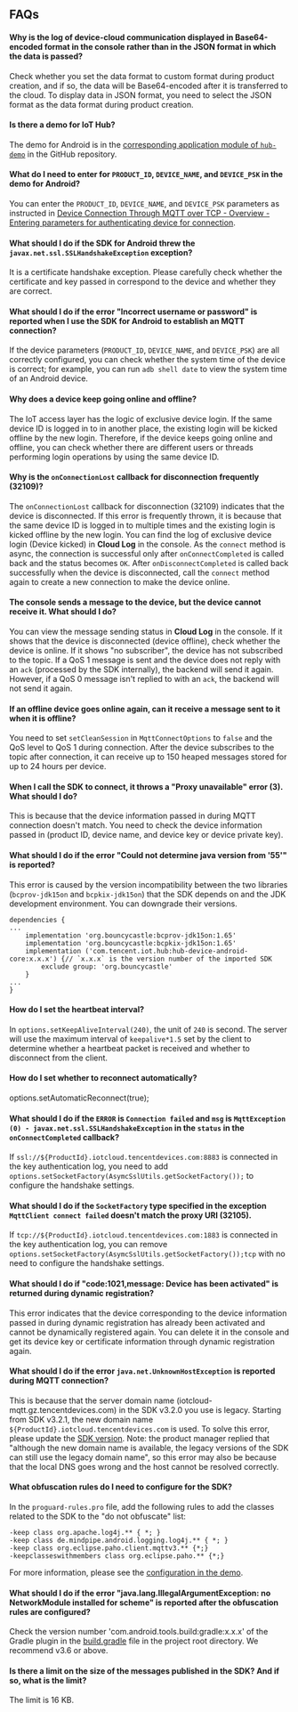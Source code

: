 ## FAQs

#### Why is the log of device-cloud communication displayed in Base64-encoded format in the console rather than in the JSON format in which the data is passed?

Check whether you set the data format to custom format during product creation, and if so, the data will be Base64-encoded after it is transferred to the cloud. To display data in JSON format, you need to select the JSON format as the data format during product creation.

#### Is there a demo for IoT Hub?

The demo for Android is in the [corresponding application module of `hub-demo`](../../../hub-android-demo) in the GitHub repository.

#### What do I need to enter for `PRODUCT_ID`, `DEVICE_NAME`, and `DEVICE_PSK` in the demo for Android?

You can enter the `PRODUCT_ID`, `DEVICE_NAME`, and `DEVICE_PSK` parameters as instructed in [Device Connection Through MQTT over TCP - Overview - Entering parameters for authenticating device for connection](../../../hub-device-android/docs/en/PRELIM__基于TCP的MQTT设备接入_EN-US.md#Entering-parameters-for-authenticating-device-for-connection).

#### What should I do if the SDK for Android threw the `javax.net.ssl.SSLHandshakeException` exception?

It is a certificate handshake exception. Please carefully check whether the certificate and key passed in correspond to the device and whether they are correct.

#### What should I do if the error "Incorrect username or password" is reported when I use the SDK for Android to establish an MQTT connection?

If the device parameters (`PRODUCT_ID`, `DEVICE_NAME`, and `DEVICE_PSK`) are all correctly configured, you can check whether the system time of the device is correct; for example, you can run `adb shell date` to view the system time of an Android device.

#### Why does a device keep going online and offline?

The IoT access layer has the logic of exclusive device login. If the same device ID is logged in to in another place, the existing login will be kicked offline by the new login. Therefore, if the device keeps going online and offline, you can check whether there are different users or threads performing login operations by using the same device ID.

#### Why is the `onConnectionLost` callback for disconnection frequently (32109)?

The `onConnectionLost` callback for disconnection (32109) indicates that the device is disconnected. If this error is frequently thrown, it is because that the same device ID is logged in to multiple times and the existing login is kicked offline by the new login. You can find the log of exclusive device login (Device kicked) in **Cloud Log** in the console. As the `connect` method is async, the connection is successful only after `onConnectCompleted` is called back and the status becomes `OK`. After `onDisconnectCompleted` is called back successfully when the device is disconnected, call the `connect` method again to create a new connection to make the device online.

#### The console sends a message to the device, but the device cannot receive it. What should I do?

You can view the message sending status in **Cloud Log** in the console. If it shows that the device is disconnected (device offline), check whether the device is online. If it shows "no subscriber", the device has not subscribed to the topic. If a QoS 1 message is sent and the device does not reply with an `ack` (processed by the SDK internally), the backend will send it again. However, if a QoS 0 message isn't replied to with an `ack`, the backend will not send it again.

#### If an offline device goes online again, can it receive a message sent to it when it is offline?

You need to set `setCleanSession` in `MqttConnectOptions` to `false` and the QoS level to QoS 1 during connection. After the device subscribes to the topic after connection, it can receive up to 150 heaped messages stored for up to 24 hours per device.

#### When I call the SDK to connect, it throws a "Proxy unavailable" error (3). What should I do?

This is because that the device information passed in during MQTT connection doesn't match. You need to check the device information passed in (product ID, device name, and device key or device private key).

#### What should I do if the error "Could not determine java version from '55'" is reported?

This error is caused by the version incompatibility between the two libraries (`bcprov-jdk15on` and `bcpkix-jdk15on`) that the SDK depends on and the JDK development environment. You can downgrade their versions.
```
dependencies {
...
    implementation 'org.bouncycastle:bcprov-jdk15on:1.65'
    implementation 'org.bouncycastle:bcpkix-jdk15on:1.65'
    implementation ('com.tencent.iot.hub:hub-device-android-core:x.x.x') {// `x.x.x` is the version number of the imported SDK
        exclude group: 'org.bouncycastle'
    }
...
}
```

#### How do I set the heartbeat interval?
In `options.setKeepAliveInterval(240)`, the unit of `240` is second. The server will use the maximum interval of `keepalive*1.5` set by the client to determine whether a heartbeat packet is received and whether to disconnect from the client.

#### How do I set whether to reconnect automatically?
options.setAutomaticReconnect(true);

#### What should I do if the `ERROR` is `Connection failed` and `msg` is `MqttException (0) - javax.net.ssl.SSLHandshakeException` in the `status` in the `onConnectCompleted` callback?
If `ssl://${ProductId}.iotcloud.tencentdevices.com:8883` is connected in the key authentication log, you need to add `options.setSocketFactory(AsymcSslUtils.getSocketFactory());` to configure the handshake settings.

#### What should I do if the `SocketFactory` type specified in the exception `MqttClient connect failed` doesn't match the proxy URI (32105).
If `tcp://${ProductId}.iotcloud.tencentdevices.com:1883` is connected in the key authentication log, you can remove `options.setSocketFactory(AsymcSslUtils.getSocketFactory());tcp` with no need to configure the handshake settings.

#### What should I do if "code:1021,message: Device has been activated" is returned during dynamic registration?
This error indicates that the device corresponding to the device information passed in during dynamic registration has already been activated and cannot be dynamically registered again. You can delete it in the console and get its device key or certificate information through dynamic registration again.

#### What should I do if the error `java.net.UnknownHostException` is reported during MQTT connection?
This is because that the server domain name (iotcloud-mqtt.gz.tencentdevices.com) in the SDK v3.2.0 you use is legacy. Starting from SDK v3.2.1, the new domain name `${ProductId}.iotcloud.tencentdevices.com` is used. To solve this error, please update the [SDK version](https://github.com/tencentyun/iot-device-java/releases). Note: the product manager replied that "although the new domain name is available, the legacy versions of the SDK can still use the legacy domain name", so this error may also be because that the local DNS goes wrong and the host cannot be resolved correctly.

#### What obfuscation rules do I need to configure for the SDK?
In the `proguard-rules.pro` file, add the following rules to add the classes related to the SDK to the "do not obfuscate" list:
```
-keep class org.apache.log4j.** { *; }
-keep class de.mindpipe.android.logging.log4j.** { *; }
-keep class org.eclipse.paho.client.mqttv3.** {*;}
-keepclasseswithmembers class org.eclipse.paho.** {*;}
```
For more information, please see the [configuration in the demo](../../../hub-android-demo/proguard-rules.pro).

#### What should I do if the error "java.lang.IllegalArgumentException: no NetworkModule installed for scheme" is reported after the obfuscation rules are configured?
Check the version number 'com.android.tools.build:gradle:x.x.x' of the Gradle plugin in the [build.gradle](../../../../build.gradle) file in the project root directory. We recommend v3.6 or above.

#### Is there a limit on the size of the messages published in the SDK? And if so, what is the limit?
The limit is 16 KB.


